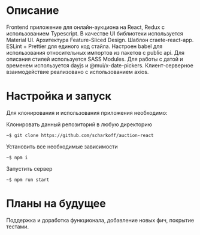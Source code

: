 # Описание

Frontend приложение для онлайн-аукциона на React, Redux с использованием Typescript. В качестве UI библиотеки используется Material UI. Архитектура Feature-Sliced Design. Шаблон craete-react-app. ESLint + Prettier для единого код стайла. Настроен babel для использования относительных импортов из пакетов с public api. Для описания стилей используется SASS Modules. Для работы с датой и временем используется dayjs и @mui/x-date-pickers. Клиент-серверное взаимодействие реализовано с использованием axios.

# Настройка и запуск

Для клонирования и использования приложения необходимо:

Клонировать данный репозиторий в любую директорию

```
~$ git clone https://github.com/scharkoff/auction-react
```

Установить все необходимые зависимости

```
~$ npm i
```

Запустить сервер

```
~$ npm run start
```

# Планы на будущее

Поддержка и доработка функционала, добавление новых фич, покрытие тестами.
